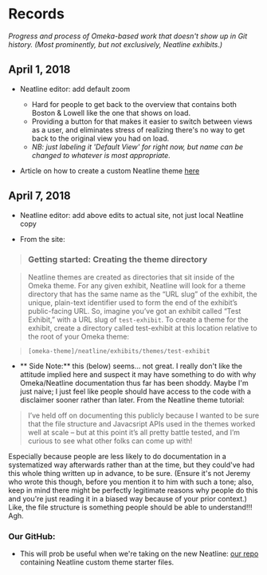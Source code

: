 # Records

*Progress and process of Omeka-based work that doesn't show up in Git history. (Most prominently, but not exclusively, Neatline exhibits.)*

## April 1, 2018

- Neatline editor: add default zoom
	- Hard for people to get back to the overview that contains both Boston & Lowell like the one that shows on load.
	- Providing a button for that makes it easier to switch between views as a user, and eliminates stress of realizing there's no way to get back to the original view you had on load.
	- *NB: just labeling it 'Default View' for right now, but name can be changed to whatever is most appropriate.*

- Article on how to create a custom Neatline theme [here](http://neatline.org/2014/04/01/creating-themes-for-individual-neatline-exhibits/)

## April 7, 2018

- Neatline editor: add above edits to actual site, not just local Neatline copy

- From the site: 

>### Getting started: Creating the theme directory

>Neatline themes are created as directories that sit inside of the Omeka theme. For any given exhibit, Neatline will look for a theme directory that has the same name as the “URL slug” of the exhibit, the unique, plain-text identifier used to form the end of the exhibit’s public-facing URL. So, imagine you’ve got an exhibit called “Test Exhibit,” with a URL slug of `test-exhibit`. To create a theme for the exhibit, create a directory called test-exhibit at this location relative to the root of your Omeka theme:

>```[omeka-theme]/neatline/exhibits/themes/test-exhibit```

- ** Side Note:** this (below) seems... not great. I really don't like the attitude implied here and suspect it may have something to do with why Omeka/Neatline documentation thus far has been shoddy. Maybe I'm just naive; I just feel like people should have access to the code with a disclaimer sooner rather than later. From the Neatline theme tutorial:

> I’ve held off on documenting this publicly because I wanted to be sure that the file structure and Javacsript APIs used in the themes worked well at scale – but at this point it’s all pretty battle tested, and I’m curious to see what other folks can come up with!

Especially because people are less likely to do documentation in a systematized way afterwards rather than at the time, but they could've had this whole thing written up in advance, to be sure. (Ensure it's not Jeremy who wrote this though, before you mention it to him with such a tone; also, keep in mind there might be perfectly legitimate reasons why people do this and you're just reading it in a biased way because of your prior context.) Like, the file structure is something people should be able to understand!!! Agh.

### Our GitHub:

- This will prob be useful when we're taking on the new Neatline: [our repo](https://github.com/scholarslab/neatline-theme-template) containing Neatline custom theme starter files.